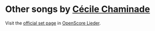 
# Other songs by [Cécile Chaminade](..)

Visit the [official set page] in [OpenScore Lieder].

[official set page]: https://musescore.com/openscore-lieder-corpus/sets/5097140
[OpenScore Lieder]: https://musescore.com/openscore-lieder-corpus
